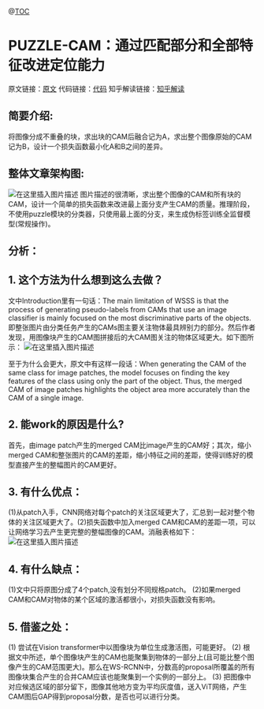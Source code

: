 ﻿@[TOC](弱监督语义分割PUZZLE-CAM)

# PUZZLE-CAM：通过匹配部分和全部特征改进定位能力
原文链接：[原文](https://arxiv.org/pdf/2101.11253v4.pdf)
代码链接：[代码](https://github.com/OFRIN/PuzzleCAM)
知乎解读链接：[知乎解读](https://zhuanlan.zhihu.com/p/398461767)

## 简要介绍:
将图像分成不重叠的块，求出块的CAM后融合记为A，求出整个图像原始的CAM记为B，设计一个损失函数最小化A和B之间的差异。
## 整体文章架构图:
![在这里插入图片描述](https://img-blog.csdnimg.cn/107dea0ff57145ab83f5fc2ac0ddaab4.jpeg#pic_center)
图片描述的很清晰，求出整个图像的CAM和所有块的CAM，设计一个简单的损失函数来改进最上面分支产生CAM的质量。推理阶段，不使用puzzle模块的分类器，只使用最上面的分支，来生成伪标签训练全监督模型(常规操作)。
## 分析：
## 1. 这个方法为什么想到这么去做？
文中Introduction里有一句话：The main limitation of WSSS is that the process of generating pseudo-labels from CAMs that use an image classifier is mainly focused on the most discriminative parts of the objects.即整张图片由分类任务产生的CAMs图主要关注物体最具辨别力的部分。然后作者发现，用图像块产生的CAM图拼接后的大CAM图关注的物体区域更大。如下图所示：
![在这里插入图片描述](https://img-blog.csdnimg.cn/a65332a5fe604f45b62baf7fd7fb6958.png#pic_center)

至于为什么会更大，原文中有这样一段话：When generating the CAM of the same class for image patches, the model focuses on finding the key features of the class using only the part of the object. Thus, the merged CAM of image patches highlights the object area more accurately than the CAM of a single image.

## 2. 能work的原因是什么?
首先，由image patch产生的merged CAM比image产生的CAM好；其次，缩小merged CAM和整张图片的CAM的差距，缩小特征之间的差距，使得训练好的模型直接产生的整幅图片的CAM更好。

## 3. 有什么优点：
(1)从patch入手，CNN网络对每个patch的关注区域更大了，汇总到一起对整个物体的关注区域更大了。(2)损失函数中加入merged CAM和CAM的差距一项，可以让网络学习去产生更完整的整幅图像的CAM。消融表格如下：
![在这里插入图片描述](https://img-blog.csdnimg.cn/502879ad7feb4071bcc883798c14faa7.png#pic_center)

## 4. 有什么缺点：
(1)文中只将原图分成了4个patch,没有划分不同规格patch。
(2)如果merged CAM和CAM对物体的某个区域的激活都很小，对损失函数没有影响。

## 5. 借鉴之处：
(1) 尝试在Vision transformer中以图像块为单位生成激活图，可能更好。
(2) 根据文中所述，单个图像块产生的CAM也能聚集到物体的一部分上(且可能比整个图像产生的CAM范围更大)。那么在WS-RCNN中，分数高的proposal所覆盖的所有图像块集合产生的合并CAM应该也能聚集到一个实例的一部分上。
(3) 把图像中对应候选区域的部分留下，图像其他地方变为平均灰度值，送入ViT网络，产生CAM图后GAP得到proposal分数，是否也可以进行分类。











